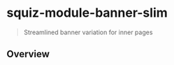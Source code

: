 # squiz-module-banner-slim

[Squiz Boilerplate]: https://gitlab.squiz.net/boilerplate/squiz-boilerplate

> Streamlined banner variation for inner pages

## Overview